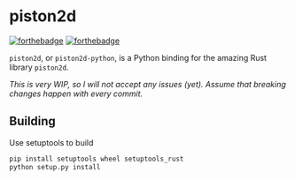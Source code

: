 # piston2d
[![forthebadge](https://forthebadge.com/images/badges/made-with-rust.svg)](https://forthebadge.com) [![forthebadge](https://forthebadge.com/images/badges/made-with-python.svg)](https://forthebadge.com)

`piston2d`, or `piston2d-python`, is a Python binding for the amazing Rust library `piston2d`.

*This is very WIP, so I will not accept any issues (yet). Assume that breaking changes happen with every commit.*

## Building
Use setuptools to build
```python
pip install setuptools wheel setuptools_rust
python setup.py install
```
